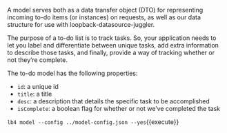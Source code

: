 A model serves both as a data transfer object (DTO) for representing incoming to-do items (or instances) on requests, as well as our data structure for use with loopback-datasource-juggler.

The purpose of a to-do list is to track tasks. So, your application needs to let you label and differentiate between unique tasks, add extra information to describe those tasks, and finally, provide a way of tracking whether or not they’re complete.

The to-do model has the following properties:

- `id`: a unique id
- `title`: a title
- `desc`: a description that details the specific task to be accomplished
- `isComplete`: a boolean flag for whether or not we’ve completed the task

`lb4 model --config ../model-config.json --yes`{{execute}}
